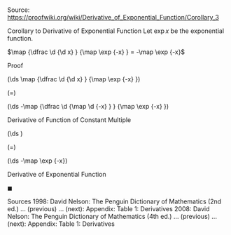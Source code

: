 # 

Source: https://proofwiki.org/wiki/Derivative_of_Exponential_Function/Corollary_3

Corollary to Derivative of Exponential Function
Let $\exp x$ be the exponential function.


$\map {\dfrac \d {\d x} } {\map \exp {-x} } = -\map \exp {-x}$


Proof













\(\ds \map {\dfrac \d {\d x} } {\map \exp {-x} }\)

\(=\)







\(\ds -\map {\dfrac \d {\map \d {-x} } } {\map \exp {-x} }\)





Derivative of Function of Constant Multiple














\(\ds \)

\(=\)







\(\ds -\map \exp {-x}\)





Derivative of Exponential Function



$\blacksquare$


Sources
1998: David Nelson: The Penguin Dictionary of Mathematics (2nd ed.) ... (previous) ... (next): Appendix: Table $1$: Derivatives
2008: David Nelson: The Penguin Dictionary of Mathematics (4th ed.) ... (previous) ... (next): Appendix: Table $1$: Derivatives




